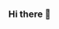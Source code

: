 ### Hi there 👋

<!--
**JFAndrade-eng/JFAndrade-eng** is a ✨ _special_ ✨ repository because its `README.md` (this file) appears on your GitHub profile.

Here are some ideas to get you started:

- 🔭 I’m currently working on scientifc research project for classification of breast cancer subtypes based on molecular data and machine learning.
- 🌱 I’m currently learning clasification algorithms for multi-class and binary problems.
- 📫 How to reach me: jfelipe.andradereis@gmail.com
- ⚡ Fun fact: I like to know new things. Knowledge is never too much. And I Like cats :D
-->
